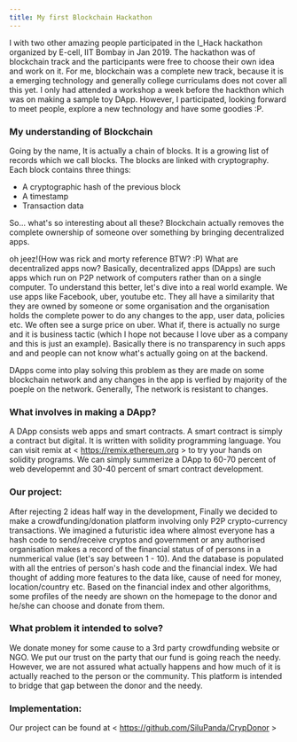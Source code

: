 ```yaml
---
title: My first Blockchain Hackathon 
---
```


I with two other amazing people participated in the I_Hack hackathon organized by E-cell, IIT Bombay in Jan 2019. The hackathon was of blockchain track and the participants were free to choose their own idea and work on it. For me, blockchain was a complete new track, because it is a emerging technology and generally college curriculams does not cover all this yet. I only had attended a workshop a week before the hackthon which was on making a sample toy DApp. However, I participated, looking forward to meet people, explore a new technology and have some goodies :P.

### My understanding of Blockchain

Going by the name, It is actually a chain of blocks. It is a growing list of records which we call blocks. The blocks are linked with cryptography. Each block contains three things:

- A cryptographic hash of the previous block
- A timestamp
- Transaction data

So... what's so interesting about all these?
Blockchain actually removes the complete ownership of someone over something by bringing decentralized apps.

oh jeez!(How was rick and morty reference BTW? :P) What are decentralized apps now?
Basically, decentralized apps (DApps) are such apps which run on P2P network of computers rather than on a single computer. To understand this better, let's dive into a real world example. We use apps like Facebook, uber, youtube etc. They all have a similarity that they are owned by someone or some organisation and the organisation holds the complete power to do any changes to the app, user data, policies etc. We often see a surge price on uber. What if, there is actually no surge and it is business tactic (which I hope not because I love uber as a company and this is just an example). Basically there is no transparency in such apps and and people can not know what's actually going on at the backend.

DApps come into play solving this problem as they are made on some blockchain network and any changes in the app is verfied by majority of the poeple on the network. Generally, The network is resistant to changes.

### What involves in making a DApp?

A DApp consists web apps and smart contracts. A smart contract is simply a contract but digital. It is written with solidity programming language. You can visit remix at < https://remix.ethereum.org > to try your hands on solidity programs. We can simply summerize a DApp to 60-70 percent of web developemnt and 30-40 percent of smart contract development.

### Our project:

After rejecting 2 ideas half way in the development, Finally we decided to make a crowdfunding/donation platform involving only P2P crypto-currency transactions. We imagined a futuristic idea where almost everyone has a hash code to send/receive cryptos and government or any authorised organisation makes a record of the financial status of of persons in a nummerical value (let's say between 1 - 10). And the database is populated with all the entries of person's hash code and the financial index. We had thought of adding more features to the data  like, cause of need for money, location/country etc. Based on the financial index and other algorithms, some profiles of the needy are shown on the homepage to the donor and he/she can choose and donate from them.

### What problem it intended to solve?

We donate money for some cause to a 3rd party crowdfunding website or NGO. We put our trust on the party that our fund is going reach the needy. However, we are not assured what actually happens and how much of it is actually reached to the person or the community.
This platform is intended to bridge that gap between the donor and the needy.

### Implementation:

Our project can be found at < https://github.com/SiluPanda/CrypDonor >




